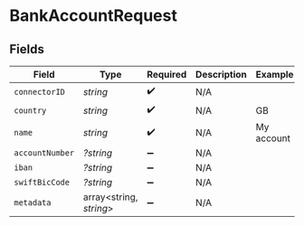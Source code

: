 # BankAccountRequest


## Fields

| Field                   | Type                    | Required                | Description             | Example                 |
| ----------------------- | ----------------------- | ----------------------- | ----------------------- | ----------------------- |
| `connectorID`           | *string*                | :heavy_check_mark:      | N/A                     |                         |
| `country`               | *string*                | :heavy_check_mark:      | N/A                     | GB                      |
| `name`                  | *string*                | :heavy_check_mark:      | N/A                     | My account              |
| `accountNumber`         | *?string*               | :heavy_minus_sign:      | N/A                     |                         |
| `iban`                  | *?string*               | :heavy_minus_sign:      | N/A                     |                         |
| `swiftBicCode`          | *?string*               | :heavy_minus_sign:      | N/A                     |                         |
| `metadata`              | array<string, *string*> | :heavy_minus_sign:      | N/A                     |                         |